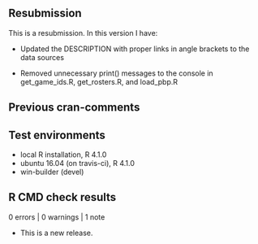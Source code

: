 ## Resubmission
This is a resubmission. In this version I have:

* Updated the DESCRIPTION with proper links in angle brackets to the data sources

* Removed unnecessary print() messages to the console in get_game_ids.R, get_rosters.R, and load_pbp.R


## Previous cran-comments

## Test environments
* local R installation, R 4.1.0
* ubuntu 16.04 (on travis-ci), R 4.1.0
* win-builder (devel)

## R CMD check results

0 errors | 0 warnings | 1 note

* This is a new release.
